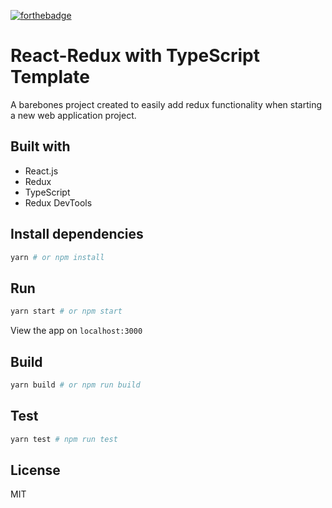 [![forthebadge](https://forthebadge.com/images/badges/built-with-love.svg)](https://forthebadge.com)

# React-Redux with TypeScript Template

A barebones project created to easily add redux functionality when starting a new web application project.

## Built with

- React.js
- Redux
- TypeScript
- Redux DevTools

## Install dependencies

```bash
yarn # or npm install
```

## Run

```bash
yarn start # or npm start
```

View the app on `localhost:3000`

## Build

```bash
yarn build # or npm run build
```

## Test

```bash
yarn test # npm run test
```

## License

MIT
